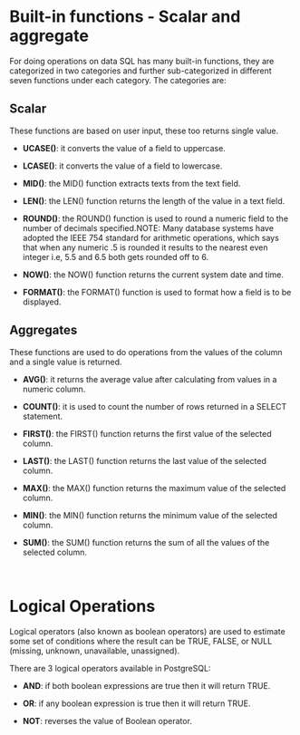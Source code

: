 # Built-in functions - Scalar and aggregate

For doing operations on data SQL has many built-in functions, they are categorized in two categories and further
sub-categorized in different seven functions under each category. The categories are:

## Scalar

These functions are based on user input, these too returns single value.

- **UCASE()**: it converts the value of a field to uppercase.


- **LCASE()**: it converts the value of a field to lowercase.


- **MID()**: the MID() function extracts texts from the text field.


- **LEN()**: the LEN() function returns the length of the value in a text field.


- **ROUND()**: the ROUND() function is used to round a numeric field to the number of decimals specified.NOTE: Many
  database systems have adopted the IEEE 754 standard for arithmetic operations, which says that when any numeric .5 is
  rounded it results to the nearest even integer i.e, 5.5 and 6.5 both gets rounded off to 6.


- **NOW()**: the NOW() function returns the current system date and time.


- **FORMAT()**: the FORMAT() function is used to format how a field is to be displayed.

## Aggregates

These functions are used to do operations from the values of the column and a single value is returned.

- **AVG()**: it returns the average value after calculating from values in a numeric column.


- **COUNT()**: it is used to count the number of rows returned in a SELECT statement.


- **FIRST()**: the FIRST() function returns the first value of the selected column.


- **LAST()**: the LAST() function returns the last value of the selected column.


- **MAX()**: the MAX() function returns the maximum value of the selected column.


- **MIN()**: the MIN() function returns the minimum value of the selected column.


- **SUM()**: the SUM() function returns the sum of all the values of the selected column.


<br>

# Logical Operations

Logical operators (also known as boolean operators)  are used to estimate some set of conditions where the result can be
TRUE, FALSE, or NULL (missing, unknown, unavailable, unassigned).

There are 3 logical operators available in PostgreSQL:

- **AND**: if both boolean expressions are true then it will return TRUE.

- **OR**: if any boolean expression is true then it will return TRUE.

- **NOT**: reverses the value of Boolean operator. 